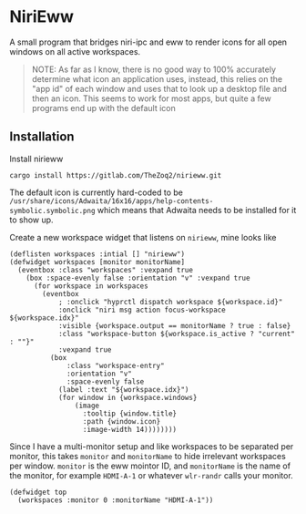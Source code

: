 # NiriEww

A small program that bridges niri-ipc and eww to render icons for all open windows
on all active workspaces.

> NOTE: As far as I know, there is no good way to 100% accurately determine what icon
> an application uses, instead, this relies on the "app id" of each window and
> uses that to look up a desktop file and then an icon. This seems to work for
> most apps, but quite a few programs end up with the default icon

## Installation

Install nirieww

```
cargo install https://gitlab.com/TheZoq2/nirieww.git
```

The default icon is currently hard-coded to be
`/usr/share/icons/Adwaita/16x16/apps/help-contents-symbolic.symbolic.png` which
means that Adwaita needs to be installed for it to show up.

Create a new workspace widget that listens on `nirieww`, mine looks like

```
(deflisten workspaces :intial [] "nirieww")
(defwidget workspaces [monitor monitorName]
  (eventbox :class "workspaces" :vexpand true
    (box :space-evenly false :orientation "v" :vexpand true
      (for workspace in workspaces
        (eventbox
            ; :onclick "hyprctl dispatch workspace ${workspace.id}"
            :onclick "niri msg action focus-workspace ${workspace.idx}"
            :visible {workspace.output == monitorName ? true : false}
            :class "workspace-button ${workspace.is_active ? "current" : ""}"
            :vexpand true
          (box
              :class "workspace-entry"
              :orientation "v"
              :space-evenly false
            (label :text "${workspace.idx}")
            (for window in {workspace.windows}
                (image
                  :tooltip {window.title}
                  :path {window.icon}
                  :image-width 14))))))))
```

Since I have a multi-monitor setup and like workspaces to be separated per
monitor, this takes `monitor` and `monitorName` to hide irrelevant workspaces
per window. `monitor` is the eww mointor ID, and `monitorName` is the name of
the monitor, for example `HDMI-A-1` or whatever `wlr-randr` calls your monitor.

```
(defwidget top
  (workspaces :monitor 0 :monitorName "HDMI-A-1"))
```


